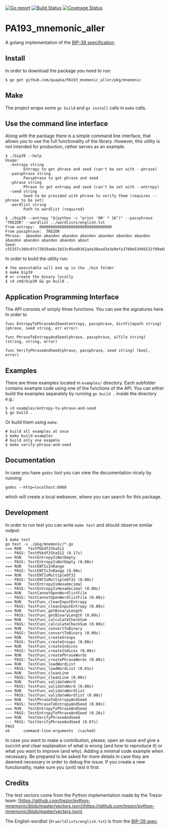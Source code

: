 [![Go report](https://goreportcard.com/badge/github.com/quapka/PA193_mnemonic_aller)](https://goreportcard.com/report/github.com/quapka/PA193_mnemonic_aller)
[![Build Status](https://travis-ci.com/quapka/PA193_mnemonic_aller.svg?branch=master)](https://travis-ci.com/quapka/PA193_mnemonic_aller)
[![Coverage Status](https://coveralls.io/repos/github/quapka/PA193_mnemonic_aller/badge.svg?branch=master)](https://coveralls.io/github/quapka/PA193_mnemonic_aller?branch=master)

PA193_mnemonic_aller
====================

A golang implementation of the [BIP-39 specification](https://github.com/bitcoin/bips/blob/master/bip-0039.mediawiki).

## Install

In order to download the package you need to run:

```
$ go get github.com/quapka/PA193_mnemonic_aller/pkg/mnemonic
```

## Make

The project wraps some `go build` and `go install` calls in `make` calls.


## Use the command line interface

Along with the package there is a simple command line interface, that allows you to use the full functionality of the library. However, this utility is not intended for production, rather serves as an example.

```
$ ./bip39 --help
Usage:
  -entropy string
        Entropy to get phrase and seed (can't be set with --phrase)
  -passphrase string
        Passphrase to get phrase and seed
  -phrase string
        Phrase to get entropy and seed (can't be set with --entropy)
  -seed string
        Seed to be provided with phrase to verify them (requires --phrase to be set)
  -wordlist string
        Path to wordlist (required)

$ ./bip39 --entropy "$(python -c "print '00' * 16")" --passphrase "TREZOR" --wordlist ../wordlists/english.txt
From entropy:  00000000000000000000000000000000
From passphrase:  TREZOR
Phrase:  abandon abandon abandon abandon abandon abandon abandon abandon abandon abandon abandon about
Seed:  c55257c360c07c72029aebc1b53c05ed0362ada38ead3e3e9efa3708e53495531f09a6987599d18264c1e1c92f2cf141630c7a3c4ab7c81b2f001698e7463b04
```

In order to build the utility run:
```
# the executable will end up in the ./bin folder
$ make bip39
# or create the binary locally
$ cd cmd/bip39 && go build .
```

## Application Programming Interface

The API consists of simply three functions. You can see the signatures here. In order to

```
func EntropyToPhraseAndSeed(entropy, passphrase, dictFilepath string) (phrase, seed string, err error)

func PhraseToEntropyAndSeed(phrase, passphrase, wlfile string) (string, string, error)

func VerifyPhraseAndSeed(phrase, passphrase, seed string) (bool, error)
```

## Examples

There are three examples located in `examples/` directory. Each subfolder contains example code using one of the functions of the API. You can either build the examples separately by running `go build .` inside the directory e.g.:
```
$ cd examples/entropy-to-phrase-and-seed
$ go build .
```

Or build them using `make`:
```
# build all examples at once
$ make build-examples
# build only one exapmle
$ make verify-phrase-and-seed
```

## Documentation

In case you have `godoc` tool you can view the documentation nicely by running:
```
godoc --http=localhost:6060
```
which will create a local websever, where you can search for this package.

## Development

In order to run test you can write `make test` and should observe similar output:
```
$ make test
go test -v ./pkg/mnemonic/*.go
=== RUN   TestPbkdf2Sha512
--- PASS: TestPbkdf2Sha512 (0.17s)
=== RUN   TestEntropyIsNotEmpty
--- PASS: TestEntropyIsNotEmpty (0.00s)
=== RUN   TestENTIsInRange
--- PASS: TestENTIsInRange (0.00s)
=== RUN   TestENTIsMultipleOf32
--- PASS: TestENTIsMultipleOf32 (0.00s)
=== RUN   TestEntropyIsHexadecimal
--- PASS: TestEntropyIsHexadecimal (0.00s)
=== RUN   TestCannotOpenWordlistFile
--- PASS: TestCannotOpenWordlistFile (0.00s)
=== RUN   TestFunc_cleanInputEntropy
--- PASS: TestFunc_cleanInputEntropy (0.00s)
=== RUN   TestFunc_getBinaryLength
--- PASS: TestFunc_getBinaryLength (0.00s)
=== RUN   TestFunc_calculateCheckSum
--- PASS: TestFunc_calculateCheckSum (0.00s)
=== RUN   TestFunc_convertToBinary
--- PASS: TestFunc_convertToBinary (0.00s)
=== RUN   TestFunc_createGroups
--- PASS: TestFunc_createGroups (0.00s)
=== RUN   TestFunc_createIndices
--- PASS: TestFunc_createIndices (0.00s)
=== RUN   TestFunc_createPhraseWords
--- PASS: TestFunc_createPhraseWords (0.00s)
=== RUN   TestFunc_loadWordList
--- PASS: TestFunc_loadWordList (0.01s)
=== RUN   TestFunc_cleanLine
--- PASS: TestFunc_cleanLine (0.00s)
=== RUN   TestFunc_validateWord
--- PASS: TestFunc_validateWord (0.00s)
=== RUN   TestFunc_validateWordlist
--- PASS: TestFunc_validateWordlist (0.00s)
=== RUN   TestPhraseToEntropyAndSeed
--- PASS: TestPhraseToEntropyAndSeed (0.08s)
=== RUN   TestEntropyToPhraseAndSeed
--- PASS: TestEntropyToPhraseAndSeed (0.26s)
=== RUN   TestVerifyPhraseAndSeed
--- PASS: TestVerifyPhraseAndSeed (0.07s)
PASS
ok      command-line-arguments  (cached)
```

In case you want to make a contribution, please, open an issue and give a succint and clear explanation of what is wrong (and how to reproduce it) or what you want to improve (and why). Adding a minimal code example when necessary. Be prepared to be asked for more details in case they are deemed necessary in order to debug the issue. If you create a new functionality, make sure you (unit) test it first.

## Credits

The test vectors come from the Python implementation made by the Trezor team: [https://github.com/trezor/python-mnemonic/blob/master/vectors.json](https://github.com/trezor/python-mnemonic/blob/master/vectors.json)

The English wordlist (in `worldlists/english.txt`)  is from the [BIP-39 spec](https://github.com/bitcoin/bips/blob/master/bip-0039/bip-0039-wordlists.md).
